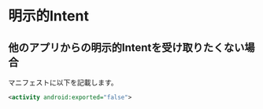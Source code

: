 


# 明示的Intent

## 他のアプリからの明示的Intentを受け取りたくない場合

マニフェストに以下を記載します。

```xml
<activity android:exported="false">
```



